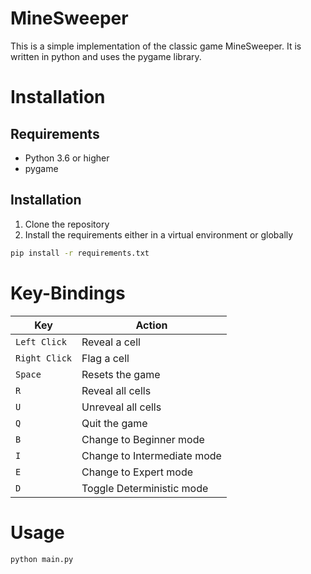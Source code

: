# MineSweeper

This is a simple implementation of the classic game MineSweeper. It is written in python and uses the pygame library.

# Installation

## Requirements

- Python 3.6 or higher
- pygame

## Installation

1. Clone the repository
2. Install the requirements either in a virtual environment or globally

```bash
pip install -r requirements.txt
```

# Key-Bindings

| Key | Action |
| --- | --- |
| `Left Click` | Reveal a cell |
| `Right Click` | Flag a cell |
| `Space` | Resets the game |
| `R` | Reveal all cells |
| `U` | Unreveal all cells |
| `Q` | Quit the game |
| `B` | Change to Beginner mode |
| `I` | Change to Intermediate mode |
| `E` | Change to Expert mode |
| `D` | Toggle Deterministic mode |

# Usage

```bash
python main.py
```